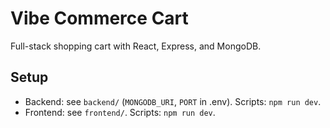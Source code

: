 # Vibe Commerce Cart

Full-stack shopping cart with React, Express, and MongoDB.

## Setup
- Backend: see `backend/` (`MONGODB_URI`, `PORT` in .env). Scripts: `npm run dev`.
- Frontend: see `frontend/`. Scripts: `npm run dev`.
